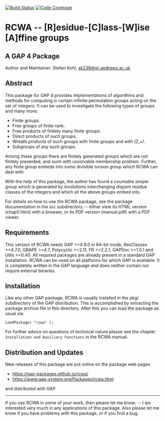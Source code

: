 [![Build Status](https://github.com/gap-packages/rcwa/workflows/CI/badge.svg?branch=master)](https://github.com/gap-packages/rcwa/actions?query=workflow%3ACI+branch%3Amaster)
[![Code Coverage](https://codecov.io/github/gap-packages/rcwa/coverage.svg)](https://codecov.io/gh/gap-packages/rcwa)

# RCWA -- [R]esidue-[C]lass-[W]ise [A]ffine groups

## A GAP 4 Package

Author and Maintainer:  Stefan Kohl, sk239@st-andrews.ac.uk


## Abstract

This package for GAP 4 provides implementations of algorithms and methods for
computing  in  certain  infinite  permutation  groups  acting  on  the set of 
integers.  It can be used  to investigate the following  types of groups  and 
many more:

 - Finite groups.
 - Free groups of finite rank.
 - Free products of finitely many finite groups.
 - Direct products of such groups.
 - Wreath products of such groups with finite groups and with (Z,+).
 - Subgroups of any such groups.

Among these groups there are finitely generated groups which are not finitely
presented, and such with  unsolvable membership problem.  Further, any finite
group embeds into some divisible torsion group which RCWA can deal with.

With the help of this package, the author has found  a countable simple group
which is generated  by involutions interchanging disjoint  residue classes of
the integers and which all the above groups embed into.

For details on how to use the RCWA package,  see the package documentation in
the `doc` subdirectory  --  either view its  HTML version (chap0.html) with a 
browser, or its PDF version (manual.pdf) with a PDF viewer.


## Requirements

This version of  RCWA needs  GAP >=4.9.0 in 64-bit mode,  ResClasses >=4.7.0,
GRAPE >=4.7, Polycyclic >=2.11, FR >=2.2.1,  GAPDoc >=1.5.1 and Utils >=0.40.
All required  packages  are already present  in a standard  GAP installation.
RCWA  can  be  used  on  all  platforms  for  which  GAP is available.  It is
completely written in the GAP language  and does neither  contain nor require
external binaries.


## Installation

Like  any  other  GAP  package,   RCWA  is  usually  installed  in  the  pkg/
subdirectory of the GAP distribution.  This is accomplished by extracting the
package archive file  in this directory.  After this you can load the package 
as usual via 

    LoadPackage( "rcwa" );
    
For further advice  on questions  of technical nature  please see the chapter
`Installation and Auxiliary Functions` in the RCWA manual.


## Distribution and Updates

New releases of this package are put online on the package web pages

 - https://gap-packages.github.io/rcwa/
 - https://www.gap-system.org/Packages/rcwa.html

and distributed with GAP.

---

If you use RCWA  in some  of your work,  then please let me know. -- I am
interested  very much in any  applications of this package.   Also please
let me know if you have problems with this package,  or if you find a bug.

